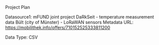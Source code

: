Project Plan


Datasource1: mFUND joint project DaRkSeit - temperature measurement data Bült (city of Münster) - LoRaWAN sensors
Metadata URL: https://mobilithek.info/offers/710152525333811200

Data Type: CSV
